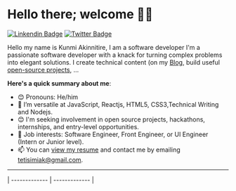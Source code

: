 # Hello there; welcome 👋🏾
[![Linkendin Badge](https://img.shields.io/badge/-Akinkunmi2002-blue?style=for-the-badge&logo=Linkedin&logoColor=white&link=https://www.linkedin.com/in/akinkunmi-akinnitire-b44b1323a)](https://www.linkedin.com/in/akinkunmi-akinnitire-b44b1323a) [![Twitter Badge](https://img.shields.io/badge/-@Akinkunmi2002-1ca0f1?style=for-the-badge&logo=twitter&logoColor=white&link=https://twitter.com/Akinkunmi2002)](https://twitter.com/Akinkunmi2002)

Hello my name is Kunmi Akinnitire, I am a software developer
I'm a passionate software developer with a knack for turning complex problems into elegant solutions.  I create technical content (on my [Blog](https://kunmi001.hashnode.dev/), build useful [open-source projects](https://github.com/akinkunmiak123), ...

**Here's a quick summary about me**:

- 😊 Pronouns: He/him
- 🌱 I’m versatile at JavaScript, Reactjs, HTML5, CSS3,Technical Writing and Nodejs.
- 😊 I'm seeking involvement in open source projects, hackathons, internships, and entry-level opportunities.
- 💼 Job interests: Software Engineer, Front Engineer, or UI Engineer (Intern or Junior level).
- 📫 You can [view my resume](https://akinnitire.netlify.app/) and contact me by emailing tetisimiak@gmail.com.

---


| ------------- | ------------- |
